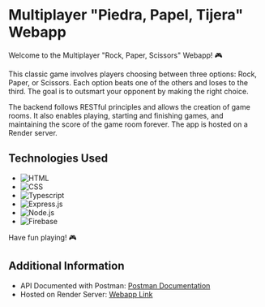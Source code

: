 # Multiplayer "Piedra, Papel, Tijera" Webapp


Welcome to the Multiplayer "Rock, Paper, Scissors" Webapp! 🎮

This classic game involves players choosing between three options: Rock, Paper, or Scissors. Each option beats one of the others and loses to the third. The goal is to outsmart your opponent by making the right choice.

The backend follows RESTful principles and allows the creation of game rooms. It also enables playing, starting and finishing games, and maintaining the score of the game room forever. The app is hosted on a Render server.

## Technologies Used

- ![HTML](https://img.shields.io/badge/HTML-5E5E5E?style=flat&logo=html5&logoColor=white)
- ![CSS](https://img.shields.io/badge/CSS-1572B6?style=flat&logo=css3&logoColor=white)
- ![Typescript](https://img.shields.io/badge/Typescript-3178C6?style=flat&logo=typescript&logoColor=white)
- ![Express.js](https://img.shields.io/badge/Express.js-000000?style=flat&logo=express&logoColor=white)
- ![Node.js](https://img.shields.io/badge/Node.js-339933?style=flat&logo=node.js&logoColor=white)
- ![Firebase](https://img.shields.io/badge/Firebase-FFCA28?style=flat&logo=firebase&logoColor=black)

Have fun playing! 🎮

## Additional Information

- API Documented with Postman: [Postman Documentation](https://documenter.getpostman.com/view/24459636/2s9YkuXxXR)
- Hosted on Render Server: [Webapp Link](https://piedra-papel-tijera-multijugador.onrender.com)
